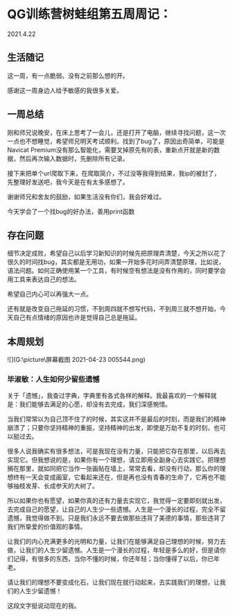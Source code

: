 # QG训练营树蛙组第五周周记：

2021.4.22



## 生活随记

这一周，有一点脆弱。没有之前那么想的开。

感谢这一周身边人给予敏感的我很多关爱。



## 一周总结

刚和师兄说晚安，在床上思考了一会儿，还是打开了电脑，继续寻找问题，这一次一点也不想睡觉，希望师兄明天考试顺利。找到了bug了，原因出奇简单，可能是Navicat Premium没有那么智能化，需要叉掉原先有的表，重新点开就是新的数据，然后再次输入数据时，先删除所有记录。

接下来把单个url爬取下来，在爬取简介，不过没等我得到结果，我ip的被封了，先整理好发送吧，我今天是在有太多感想了。

谢谢师兄和舍友的鼓励，如果生活没有你们，我会好难过。

今天学会了一个找bug的好办法，善用print函数

## 存在问题

细节决定成败，希望自己以后学习新知识的时候先把原理弄清楚，今天之所以花了很久的时间找bug，其实都是无用功，如果一开始多花时间弄清楚原理，比如说，语法问题。如何正确使用某一个工具，有时候空有想法是没有作用的，同时要学会用工具来表达自己的想法。

希望自己内心可以再强大一点。

还有就是改变自己拖延的习惯，不到周四就不想写代码，不到周三就不想开始，今天自己有点情绪的原因也许是觉得自己总是拖延。





## 本周规划

![](G:\picture\屏幕截图 2021-04-23 005544.png)



### 毕淑敏：人生如何少留些遗憾

关于「遗憾」，我查过字典，字典里有各式各样的解释。我最喜欢的一个解释就是：我们能够去满足的心愿，却没有去完成，我们深感惋惜。



当我们常常以为自己顶不住了的时候，其实这并不是最后的时刻，而是我们的精神崩溃了；只要你坚持精神的重振，坚持精神的出发，即使是万劫不复的时刻，也可以挺过去。



很多人说我确实有很多想法，可是我现在没有力量，只能把它存在那里，以后再去实现它。但我想说的是，如果你有一个理想，请立即用全副身心去实践它。把理想搁在那里，就如同把它当作一张画贴在墙上，常常去看，却没有行动，那么你的理想终有一天会变成画室，它看起来还在，但是再也没有青春的生命了，它再也不能够抽枝发芽、长成参天的大树了。

所以如果你也有愿望，如果你真的还有力量去实现它，我觉得一定要即刻就出发，去完成自己的愿望，让自己的人生少一些遗憾。人生是一个漫长的过程，完全不留遗憾，我觉得做不到。只是我们永远不要去做那些违背了美德的事情，那些违背了我们所挚爱的价值观的事情。



让我们的内心充满更多的光明和力量，让我们在能够满足自己理想的时候，努力去做，让我们的人生少留遗憾。人生是一个漫长的过程，年轻是多么的好，但是请你们记得，有很多的东西，当你不懂的时候，你还年轻；当你懂得了以后，你已年老。



请让我们的理想不要变成化石，让我们现在就行动起来，去实践我们的理想，让我们的人生少留遗憾！



这段文字挺说动现在的我。